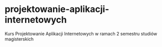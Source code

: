 # projektowanie-aplikacji-internetowych
Kurs Projektowanie Aplikacji Internetowych w ramach 2 semestru studiów magisterskich
